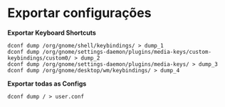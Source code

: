 # Exportar configurações


**Exportar Keyboard Shortcuts**

```
dconf dump /org/gnome/shell/keybindings/ > dump_1
dconf dump /org/gnome/settings-daemon/plugins/media-keys/custom-keybindings/custom0/ > dump_2
dconf dump /org/gnome/settings-daemon/plugins/media-keys/ > dump_3
dconf dump /org/gnome/desktop/wm/keybindings/ > dump_4
```

**Exportar todas as Configs**

```
dconf dump / > user.conf
```
